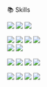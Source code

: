📚 Skills

<img src="https://img.shields.io/badge/HTML5-E34F26?style=for-the-flat-square&logo=html5&logoColor=white"> <img src="https://img.shields.io/badge/CSS-1572B6?style=for-the-flat&logo=css3&logoColor=white"> <img src="https://img.shields.io/badge/JavaScript-F7DF1E?style=for-the-flat&logo=javascript&logoColor=black">

<img src="https://img.shields.io/badge/jQuery-0769AD?style=for-the-flat&logo=jquery&logoColor=white"> <img src="https://img.shields.io/badge/React-61DAFB?style=for-the-flat&logo=react&logoColor=black"> <img src="https://img.shields.io/badge/TypeScript-3178C6?style=for-the-flat&logo=TypeScript&logoColor=white"> <img src="https://img.shields.io/badge/Node.js-339933?style=for-the-flat&logo=Node.js&logoColor=white"> <br> <img src="https://img.shields.io/badge/Create React App-09D3AC?style=for-the-flat&logo=Create React App&logoColor=white"> <img src="https://img.shields.io/badge/Next.js-000000?style=for-the-flat&logo=Next.js&logoColor=white">

<img src="https://img.shields.io/badge/github-181717?style=for-the-flat&logo=github&logoColor=white"> <img src="https://img.shields.io/badge/git-F05032?style=for-the-flat&logo=git&logoColor=white"> <img src="https://img.shields.io/badge/Slack-4A154B?style=for-the-flat&logo=Slack&logoColor=white"> <img src="https://img.shields.io/badge/Expo-000020?style=for-the-flat&logo=Expo&logoColor=white">

<img src="https://img.shields.io/badge/Pug-A86454?style=for-the-flat&logo=pug&logoColor=white"> <img src="https://img.shields.io/badge/MongoDB-47A248?style=for-the-flat&logo=MongoDB&logoColor=white"> <img src="https://img.shields.io/badge/Webpack-8DD6F9?style=for-the-flat&logo=Webpack&logoColor=black"> <img src="https://img.shields.io/badge/FFmpeg-007808?style=for-the-flat&logo=FFmpeg&logoColor=white">
